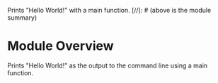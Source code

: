 Prints "Hello World!" with a main function.
[//]: # (above is the module summary)

# Module Overview
Prints "Hello World!" as the output to the command line using a main function.

